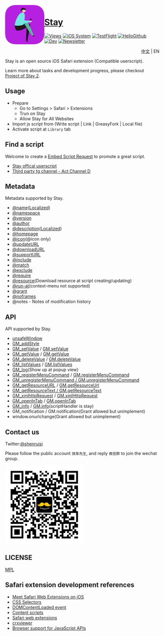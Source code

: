 <img width="128px" src="./Material/icon.png" alt="Logo" align="left"/>

# [Stay](https://apps.apple.com/cn/app/stay-%E7%BD%91%E9%A1%B5%E7%BA%AF%E6%B5%8F%E8%A7%88/id1591620171)

[![Views](https://views.whatilearened.today/views/github/shenruisi/Stay.svg)]()
[![iOS System](https://img.shields.io/badge/iOS-15%2B-brightgreen)]()
[![TestFlight](https://img.shields.io/badge/TestFlight-2.0.6-4391E1)](https://testflight.apple.com/join/v5llhUv5)
[![HelloGithub](https://img.shields.io/badge/HelloGithub-vol.70-white)](https://hellogithub.com/periodical/volume/70/)
[![Dev](https://img.shields.io/badge/Develop%20Branch-2.1.x-blueviolet)]()
[![Newsletter](https://img.shields.io/badge/Newsletter-Subscribe-important)](https://www.getrevue.co/profile/shenruisi)

<p align="right"><a href="README-EN.md">中文</a> | EN</p>

Stay is an open source iOS Safari extension (Compatible userscript).

Learn more about tasks and development progress, please checkout [Project of Stay 2](https://github.com/shenruisi/Stay/projects/1).

## Usage
- Prepare
  - Go to Settings > Safari > Extensions
  - Trun on Stay
  - Allow Stay for All Websites
- Import js script from (Write script | Link | GreasyFork | Local file)
- Activate script at `Library` tab

## Find a script
Welcome to create a [Embed Script Request](https://github.com/shenruisi/Stay/issues/new?assignees=shenruisi&labels=embed+script+request&template=Embed-Script-Request.yml&title=%5BEmbed+Script+Request%5D%3A+) to promote a great script.

- [Stay offical userscript](https://github.com/shenruisi/Stay-Offical-Userscript)
- [Third party tg channel - Act Channel D](https://t.me/ACTCD)

## Metadata
Metadata supported by Stay.
- [@name](https://www.tampermonkey.net/documentation.php#_name)([Localized](https://wiki.greasespot.net/Metadata_Block#@name))
- [@namespace](https://www.tampermonkey.net/documentation.php#_namespace)
- [@version](https://www.tampermonkey.net/documentation.php#_version)
- [@author](https://www.tampermonkey.net/documentation.php#_author)
- [@description](https://www.tampermonkey.net/documentation.php#_description)([Localized](https://wiki.greasespot.net/Metadata_Block#@description))
- [@homepage](https://www.tampermonkey.net/documentation.php#_homepage)
- [@icon](https://www.tampermonkey.net/documentation.php#_icon)(@icon only)
- [@updateURL](https://www.tampermonkey.net/documentation.php#_updateURL)
- [@downloadURL](https://www.tampermonkey.net/documentation.php#_downloadURL)
- [@supportURL](https://www.tampermonkey.net/documentation.php#_supportURL)
- [@include](https://www.tampermonkey.net/documentation.php#_include)
- [@match](https://www.tampermonkey.net/documentation.php#_match)
- [@exclude](https://www.tampermonkey.net/documentation.php#_exclude)
- [@require](https://www.tampermonkey.net/documentation.php#_require)
- [@resource](https://www.tampermonkey.net/documentation.php#_resource)(Download resource at script creating/updating)
- [@run-at](https://www.tampermonkey.net/documentation.php#_run_at)(context-menu not supported)
- [@grant](https://www.tampermonkey.net/documentation.php#_grant)
- [@noframes](https://www.tampermonkey.net/documentation.php#_noframes)
- @notes - Notes of modification history

## API
API supported by Stay.
- [unsafeWindow](https://www.tampermonkey.net/documentation.php#unsafeWindow)
- [GM_addStyle](https://www.tampermonkey.net/documentation.php#GM_addStyle)
- [GM_setValue](https://www.tampermonkey.net/documentation.php#GM_setValue) / [GM.setValue](https://wiki.greasespot.net/GM.setValue)
- [GM_getValue](https://www.tampermonkey.net/documentation.php#GM_getValue) / [GM.getValue](https://wiki.greasespot.net/GM.getValue)
- [GM_deleteValue](https://www.tampermonkey.net/documentation.php#GM_deleteValue) / [GM.deleteValue](https://wiki.greasespot.net/GM.deleteValue)
- [GM_listValues](https://www.tampermonkey.net/documentation.php#GM_listValues) / [GM.listValues](https://wiki.greasespot.net/GM.listValues)
- [GM_log](https://www.tampermonkey.net/documentation.php#GM_log)(Show up at popup view)
- [GM_registerMenuCommand](https://www.tampermonkey.net/documentation.php#GM_registerMenuCommand) / [GM.registerMenuCommand](https://wiki.greasespot.net/GM.registerMenuCommand)
- [GM_unregisterMenuCommand / GM.unregisterMenuCommand](https://www.tampermonkey.net/documentation.php#GM_unregisterMenuCommand)
- [GM_getResourceURL](https://www.tampermonkey.net/documentation.php#GM_getResourceURL) / [GM.getResourceUrl](https://wiki.greasespot.net/GM.getResourceUrl)
- [GM_getResourceText / GM.getResourceText](https://www.tampermonkey.net/documentation.php#GM_getResourceText)
- [GM_xmlhttpRequest](https://www.tampermonkey.net/documentation.php#GM_xmlhttpRequest) / [GM.xmlHttpRequest](https://wiki.greasespot.net/GM.xmlHttpRequest)
- [GM_openInTab](https://www.tampermonkey.net/documentation.php#GM_openInTab) / [GM.openInTab](https://wiki.greasespot.net/GM.openInTab)
- [GM_info](https://www.tampermonkey.net/documentation.php#GM_info) / [GM.info](https://wiki.greasespot.net/GM.info)(scriptHandler is stay)
- GM_notification / GM.notification(Grant allowed but unimplement)
- window.onurlchange(Grant allowed but unimplement)


## Contact us
Twitter:[@shenruisi](https://twitter.com/shenruisi)

Please follow the public account `效率先生`, and reply `微信群` to join the wechat group.

<img src="./Material/qrcode.jpg" width="256"/>

## LICENSE
[MPL](./LICENSE)


## Safari extension development references
- [Meet Safari Web Extensions on iOS](https://developer.apple.com/videos/play/wwdc2021/10104)
- [CSS Selectors](https://developer.mozilla.org/en-US/docs/Web/CSS/CSS_Selectors)
- [DOMContentLoaded event](https://developer.mozilla.org/en-US/docs/Web/API/Window/DOMContentLoaded_event)
- [Content scripts](https://developer.chrome.com/docs/extensions/mv3/content_scripts/)
- [Safari web extensions](https://developer.apple.com/documentation/safariservices/safari_web_extensions)
- [crxviewer](https://robwu.nl/crxviewer/)
- [Browser support for JavaScript APIs](https://developer.mozilla.org/en-US/docs/Mozilla/Add-ons/WebExtensions/Browser_support_for_JavaScript_APIs)


